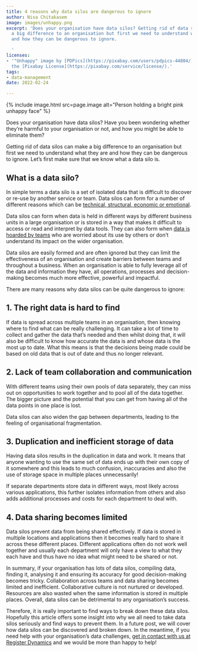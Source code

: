 ```yaml
---
title: 4 reasons why data silos are dangerous to ignore
author: Nisa Chitakasem
image: images/unhappy.png
excerpt: 'Does your organisation have data silos? Getting rid of data silos can make
  a big difference to an organisation but first we need to understand what they are
  and how they can be dangerous to ignore.

  '
licenses:
- '"Unhappy" image by [PDPics](https://pixabay.com/users/pdpics-44804/) used under
  the [Pixabay License](https://pixabay.com/service/license/).'
tags:
- data-management
date: 2022-02-24

---
```

{% include image.html src=page.image alt="Person holding a bright pink unhappy face" %}

Does your organisation have data silos? Have you been wondering whether they’re harmful to your organisation or not, and how you might be able to eliminate them?

Getting rid of data silos can make a big difference to an organisation but first we need to understand what they are and how they can be dangerous to ignore. Let’s first make sure that we know what a data silo is.

## What is a data silo?

In simple terms a data silo is a set of isolated data that is difficult to discover or re-use by another service or team. Data silos can form for a number of different reasons which can be [technical, structural, economic or emotional](https://www.register-dynamics.co.uk/blog/the-four-pillars-of-modern-data-architecture).

Data silos can form when data is held in different ways by different business units in a large organisation or is stored in a way that makes it difficult to access or read and interpret by data tools. They can also form when [data is hoarded by teams](https://theodi.org/about-the-odi/our-vision-and-manifesto/our-theory-of-change/) who are worried about its use by others or don’t understand its impact on the wider organisation.

Data silos are easily formed and are often ignored but they can limit the effectiveness of an organisation and create barriers between teams and throughout a business. When an organisation is able to fully leverage all of the data and information they have, all operations, processes and decision-making becomes much more effective, powerful and impactful.

There are many reasons why data silos can be quite dangerous to ignore:

## 1. The right data is hard to find
If data is spread across multiple teams in an organisation, then knowing where to find what can be really challenging. It can take a lot of time to collect and gather the data that’s needed and then whilst doing that, it will also be difficult to know how accurate the data is and whose data is the most up to date.  What this means is that the decisions being made could be based on old data that is out of date and thus no longer relevant.

## 2. Lack of team collaboration and communication
With different teams using their own pools of data separately, they can miss out on opportunities to work together and to pool all of the data together. The bigger picture and the potential that you can get from having all of the data points in one place is lost.

Data silos can also widen the gap between departments, leading to the feeling of organisational fragmentation.

## 3. Duplication and inefficient storage of data
Having data silos results in the duplication in data and work.  It means that anyone wanting to use the same set of data ends up with their own copy of it somewhere and this leads to much confusion, inaccuracies and also the use of storage space in multiple places unnecessarily!

If separate departments store data in different ways, most likely across various applications, this further isolates information from others and also adds additional processes and costs for each department to deal with.

## 4. Data sharing becomes limited
Data silos prevent data from being shared effectively. If data is stored in multiple locations and applications then it becomes really hard to share it across these different places.  Different applications often do not work well together and usually each department will only have a view to what they each have and thus have no idea what might need to be shared or not.

In summary, if your organisation has lots of data silos, compiling data, finding it, analysing it and ensuring its accuracy for good decision-making becomes tricky.  Collaboration across teams and data sharing becomes limited and inefficient. Collaborative culture is not nurtured or developed. Resources are also wasted when the same information is stored in multiple places. Overall, data silos can be detrimental to any organisation’s success.

Therefore, it is really important to find ways to break down these data silos. Hopefully this article offers some insight into why we all need to take data silos seriously and find ways to prevent them. In a future post, we will cover how data silos can be discovered and broken down. In the meantime, if you need help with your organisation’s data challenges, [get in contact with us at Register Dynamics](mailto:hello@register-dynamics.co.uk) and we would be more than happy to help!